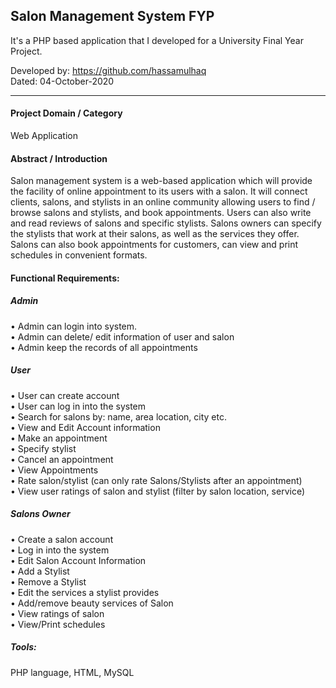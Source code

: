 ## Salon Management System FYP
It's a PHP based application that I developed for a University Final Year Project.

Developed by: https://github.com/hassamulhaq <br/>
Dated: 04-October-2020

___

#### Project Domain / Category
Web Application

#### Abstract / Introduction
Salon management system is a web-based application which will provide the
facility of online appointment to its users with a salon. It will connect clients,
salons, and stylists in an online community allowing users to find / browse salons
and stylists, and book appointments. Users can also write and read reviews of
salons and specific stylists. Salons owners can specify the stylists that work at
their salons, as well as the services they offer. Salons can also book appointments
for customers, can view and print schedules in convenient formats.

#### Functional Requirements:
##### Admin
• Admin can login into system.<br/>
• Admin can delete/ edit information of user and salon<br/>
• Admin keep the records of all appointments<br/>
##### User
• User can create account<br/>
• User can log in into the system<br/>
• Search for salons by: name, area location, city etc.<br/>
• View and Edit Account information<br/>
• Make an appointment<br/>
• Specify stylist<br/>
• Cancel an appointment<br/>
• View Appointments<br/>
• Rate salon/stylist (can only rate Salons/Stylists after an appointment)<br/>
• View user ratings of salon and stylist (filter by salon location, service)<br/>
##### Salons Owner
• Create a salon account<br/>
• Log in into the system<br/>
• Edit Salon Account Information<br/>
• Add a Stylist<br/>
• Remove a Stylist<br/>
• Edit the services a stylist provides<br/>
• Add/remove beauty services of Salon<br/>
• View ratings of salon<br/>
• View/Print schedules<br/>

##### Tools:
PHP language, HTML, MySQL
